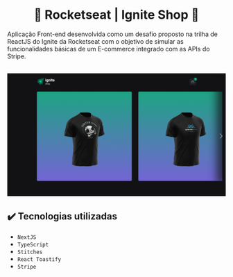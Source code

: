 <h1 align="center">👑 Rocketseat | Ignite Shop 👑</h1>

Aplicação Front-end desenvolvida como um desafio proposto na trilha de ReactJS do Ignite da Rocketseat com o objetivo de simular as funcionalidades básicas de um E-commerce integrado com as APIs do Stripe.

<div>
  <img src="https://img.shields.io/badge/license-MIT-green" alt="" />
  <img src="https://img.shields.io/badge/version-v0.1.0-blue" alt="" />
</div>

<img src="./public/readme-images/home-desktop-01.png" alt="" />

## ✔️ Tecnologias utilizadas

- ``NextJS``
- ``TypeScript``
- ``Stitches``
- ``React Toastify``
- ``Stripe``
